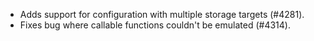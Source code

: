 - Adds support for configuration with multiple storage targets (#4281).
- Fixes bug where callable functions couldn't be emulated (#4314).
